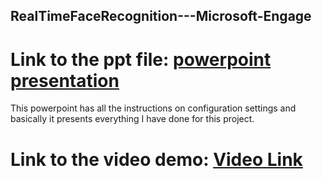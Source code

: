 ## RealTimeFaceRecognition---Microsoft-Engage
# Link to the ppt file: [powerpoint presentation](https://iitgoffice-my.sharepoint.com/:p:/g/personal/g_ichchha_iitg_ac_in/EQkHuyj9yLlBqyU5NsLf16cBti0QZ-ik-dWzNSwFPuwCYA?e=uZfYFJ)

This powerpoint has all the instructions on configuration settings and basically it presents  everything I have done for this project.
# Link to the video demo: [Video Link](https://iitgoffice-my.sharepoint.com/:v:/g/personal/g_ichchha_iitg_ac_in/ETcVHoMJvxdDl72rUbfu-swBWFQ1Y_xbOVquvlGsVb7VOQ?e=GLeqbc)
